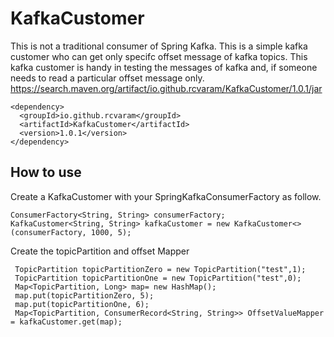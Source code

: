 # KafkaCustomer

This is not a traditional consumer of Spring Kafka. This is a simple kafka customer who can get only specifc offset message of kafka topics.
This kafka customer is handy in testing the messages of kafka and, if someone needs to read a particular offset message only. 
https://search.maven.org/artifact/io.github.rcvaram/KafkaCustomer/1.0.1/jar
```
<dependency>
  <groupId>io.github.rcvaram</groupId>
  <artifactId>KafkaCustomer</artifactId>
  <version>1.0.1</version>
</dependency>
```

## How to use
 Create a KafkaCustomer with your SpringKafkaConsumerFactory as follow.
```
ConsumerFactory<String, String> consumerFactory;            
KafkaCustomer<String, String> kafkaCustomer = new KafkaCustomer<>(consumerFactory, 1000, 5);
```
Create the topicPartition and offset Mapper 
```
 TopicPartition topicPartitionZero = new TopicPartition("test",1);
 TopicPartition topicPartitionOne = new TopicPartition("test",0);
 Map<TopicPartition, Long> map= new HashMap();
 map.put(topicPartitionZero, 5);
 map.put(topicPartitionOne, 6);
 Map<TopicPartition, ConsumerRecord<String, String>> OffsetValueMapper = kafkaCustomer.get(map);
 ```
 
 

 
 
